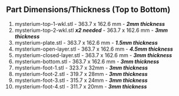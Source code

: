 ## Part Dimensions/Thickness (Top to Bottom)
1. mysterium-top-1-wkl.stl - 363.7 x 162.6 mm - ***2mm thickness***
2. mysterium-top-2-wkl.stl ***x2 needed*** - 363.7 x 162.6 mm - ***3mm thickness***
3. mysterium-plate.stl - 363.7 x 162.6 mm - ***1.5mm thickness***
4. mysterium-open-layer.stl - 363.7 x 162.6 mm - ***4.5mm thickness***
5. mysterium-closed-layer.stl - 363.7 x 162.6 mm - ***3mm thickness***
6. mysterium-bottom.stl - 363.7 x 162.6 mm - ***3mm thickness***
7. mysterium-foot-1.stl - 323.7 x 32mm - ***3mm thickness***
8. mysterium-foot-2.stl - 319.7 x 28mm - ***3mm thickness***
9. mysterium-foot-3.stl - 315.7 x 24mm - ***3mm thickness***
10. mysterium-foot-4.stl - 311.7 x 20mm - ***3mm thickness***
